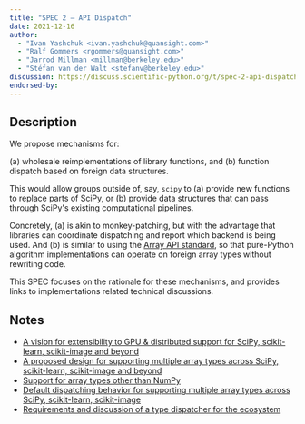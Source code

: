 ```yaml
---
title: "SPEC 2 — API Dispatch"
date: 2021-12-16
author:
  - "Ivan Yashchuk <ivan.yashchuk@quansight.com>"
  - "Ralf Gommers <rgommers@quansight.com>"
  - "Jarrod Millman <millman@berkeley.edu>"
  - "Stéfan van der Walt <stefanv@berkeley.edu>"
discussion: https://discuss.scientific-python.org/t/spec-2-api-dispatch/173
endorsed-by:
---
```


## Description

<!--
Briefly and clearly describe the proposal.
Explain the general need and the advantages of this specific proposal.
If relevant, include examples of how the new functionality would be used,
intended use-cases, and pseudo-code illustrating its use.
-->

We propose mechanisms for:

(a) wholesale reimplementations of library functions, and
(b) function dispatch based on foreign data structures.

This would allow groups outside of, say, `scipy` to (a) provide new
functions to replace parts of SciPy, or (b) provide data structures
that can pass through SciPy's existing computational pipelines.

Concretely, (a) is akin to monkey-patching, but with the advantage
that libraries can coordinate dispatching and report which backend is
being used. And (b) is similar to using the [Array API standard](https://data-apis.org/array-api/latest/index.html), so that
pure-Python algorithm implementations can operate on foreign array types
without rewriting code.

This SPEC focuses on the rationale for these mechanisms, and provides
links to implementations related technical discussions.


## Notes

<!--
Include a bulleted list of annotated links, comments,
and other ancillary information as needed.
-->

- [A vision for extensibility to GPU & distributed support for SciPy, scikit-learn, scikit-image and beyond](https://labs.quansight.org/blog/2021/11/pydata-extensibility-vision/)
- [A proposed design for supporting multiple array types across SciPy, scikit-learn, scikit-image and beyond](https://discuss.scientific-python.org/t/a-proposed-design-for-supporting-multiple-array-types-across-scipy-scikit-learn-scikit-image-and-beyond/131)
- [Support for array types other than NumPy](https://discuss.scientific-python.org/t/support-for-array-types-other-than-numpy/134)
- [Default dispatching behavior for supporting multiple array types across SciPy, scikit-learn, scikit-image](https://discuss.scientific-python.org/t/default-dispatching-behavior-for-supporting-multiple-array-types-across-scipy-scikit-learn-scikit-image/135)
- [Requirements and discussion of a type dispatcher for the ecosystem](https://discuss.scientific-python.org/t/requirements-and-discussion-of-a-type-dispatcher-for-the-ecosystem/157)
